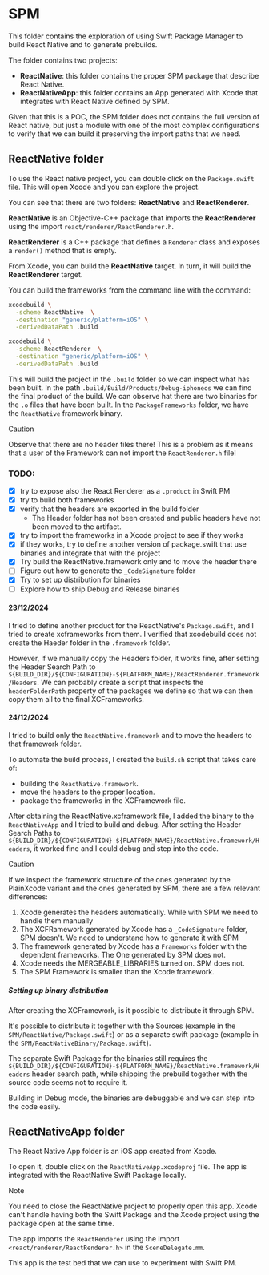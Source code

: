 # SPM

This folder contains the exploration of using Swift Package Manager to build React Native and to generate prebuilds.

The folder contains two projects:
- **ReactNative**: this folder contains the proper SPM package that describe React Native.
- **ReactNativeApp**: this folder contains an App generated with Xcode that integrates with React Native defined by SPM.

Given that this is a POC, the SPM folder does not contains the full version of React native, but just a module with one of the most complex configurations to verify that we can build it preserving the import paths that we need.

## ReactNative folder

To use the React native project, you can double click on the `Package.swift` file. This will open Xcode and you can explore the project.

You can see that there are two folders: **ReactNative** and **ReactRenderer**.

**ReactNative** is an Objective-C++ package that imports the **ReactRenderer** using the import `react/renderer/ReactRenderer.h`.

**ReactRenderer** is a C++ package that defines a `Renderer` class and exposes a `render()` method that is empty.

From Xcode, you can build the **ReactNative** target. In turn, it will build the **ReactRenderer** target.

You can build the frameworks from the command line with the command:

```bash
xcodebuild \
  -scheme ReactNative  \
  -destination "generic/platform=iOS" \
  -derivedDataPath .build

xcodebuild \
  -scheme ReactRenderer  \
  -destination "generic/platform=iOS" \
  -derivedDataPath .build

```

This will build the project in the `.build` folder so we can inspect what has been built. In the path `.build/Build/Products/Debug-iphoneos` we can find the final product of the build. We can observe hat there are two binaries for the `.o` files that have been built. In the `PackageFrameworks` folder, we have the `ReactNative` framework binary.

> [!CAUTION]
> Observe that there are no header files there! This is a problem as it means that a user of the Framework can not import the `ReactRenderer.h` file!

### TODO:
- [x] try to expose also the React Renderer as a `.product` in Swift PM
- [x] try to build both frameworks
- [x] verify that the headers are exported in the build folder
  - The Header folder has not been created and public headers have not been moved to the artifact.
- [x] try to import the frameworks in a Xcode project to see if they works
- [x] if they works, try to define another version of package.swift that use binaries and integrate that with the project
- [x] Try build the ReactNative.framework only and to move the header there
- [ ] Figure out how to generate the `_CodeSignature` folder
- [X] Try to set up distribution for binaries
- [ ] Explore how to ship Debug and Release binaries

#### 23/12/2024
I tried to define another product for the ReactNative's `Package.swift`, and I tried to create xcframeworks from them. I verified that xcodebuild does not create the Haeder folder in the `.framework` folder.

However, if we manually copy the Headers folder, it works fine, after setting the Header Search Path to `${BUILD_DIR}/${CONFIGURATION}-${PLATFORM_NAME}/ReactRenderer.framework/Headers`.
We can probably create a script that inspects the `headerFolderPath` property of the packages we define so that we can then copy them all to the final XCFrameworks.

#### 24/12/2024
I tried to build only the `ReactNative.framework` and to move the headers to that framework folder.

To automate the build process, I created the `build.sh` script that takes care of:
- building the `ReactNative.framework`.
- move the headers to the proper location.
- package the frameworks in the XCFramework file.

After obtaining the ReactNative.xcframework file, I added the binary to the `ReactNativeApp` and I tried to build and debug.
After setting the Header Search Paths to `${BUILD_DIR}/${CONFIGURATION}-${PLATFORM_NAME}/ReactNative.framework/Headers`, it worked fine and I could debug and step into the code.

> [!CAUTION]
> If we inspect the framework structure of the ones generated by the PlainXcode variant and the ones generated by SPM, there are a few relevant differences:
> 1. Xcode generates the headers automatically. While with SPM we need to handle them manually
> 2. The XCFRamework generated by Xcode has a `_CodeSignature` folder, SPM doesn't. We need to understand how to generate it with SPM
> 3. The framework generated by Xcode has a `Frameworks` folder with the dependent frameworks. The One generated by SPM does not.
> 4. Xcode needs the MERGEABLE_LIBRARIES turned on. SPM does not.
> 5. The SPM Framework is smaller than the Xcode framework.

##### Setting up binary distribution

After creating the XCFramework, is it possible to distribute it through SPM.

It's possible to distribute it together with the Sources (example in the `SPM/ReactNative/Package.swift`) or as a separate swift package (example in the `SPM/ReactNativeBinary/Package.swift`).

The separate Swift Package for the binaries still requires the `${BUILD_DIR}/${CONFIGURATION}-${PLATFORM_NAME}/ReactNative.framework/Headers` header search path, while shipping the prebuild together with the source code seems not to require it.

Building in Debug mode, the binaries are debuggable and we can step into the code easily.

## ReactNativeApp folder

The React Native App folder is an iOS app created from Xcode.

To open it, double click on the `ReactNativeApp.xcodeproj` file. The app is integrated with the ReactNative Swift Package locally.

> [!NOTE]
> You need to close the ReactNative project to properly open this app. Xcode can't handle having both the Swift Package and the Xcode project using the package open at the same time.

The app imports the `ReactRenderer` using the import `<react/renderer/ReactRenderer.h>` in the `SceneDelegate.mm`.

This app is the test bed that we can use to experiment with Swift PM.

